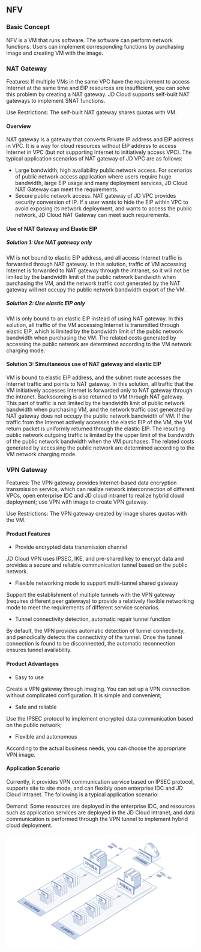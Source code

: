 ## **NFV**

### Basic Concept

NFV is a VM that runs software. The software can perform network functions. Users can implement corresponding functions by purchasing image and creating VM with the image.



### **NAT Gateway**

Features: If multiple VMs in the same VPC have the requirement to access Internet at the same time and EIP resources are insufficient, you can solve this problem by creating a NAT gateway. JD Cloud supports self-built NAT gateways to implement SNAT functions.

Use Restrictions: The self-built NAT gateway shares quotas with VM.



#### **Overview**

NAT gateway is a gateway that converts Private IP address and EIP address in VPC. It is a way for cloud resources without EIP address to access Internet in VPC (but not supporting Internet to initiatively access VPC). The typical application scenarios of NAT gateway of JD VPC are as follows:

- Large bandwidth, high availability public network access. For scenarios of public network access application where users require huge bandwidth, large EIP usage and many deployment services, JD Cloud NAT Gateway can meet the requirements.
- Secure public network access. NAT gateway of JD VPC provides security conversion of IP. If a user wants to hide the EIP within VPC to avoid exposing its network deployment, and wants to access the public network, JD Cloud NAT Gateway can meet such requirements.



#### **Use of NAT Gateway and Elastic EIP**

##### **Solution 1: Use NAT gateway only**

VM is not bound to elastic EIP address, and all access Internet traffic is forwarded through NAT gateway. In this solution, traffic of VM accessing Internet is forwarded to NAT gateway through the intranet, so it will not be limited by the bandwidth limit of the public network bandwidth when purchasing the VM, and the network traffic cost generated by the NAT gateway will not occupy the public network bandwidth export of the VM.

##### **Solution 2: Use elastic EIP only**

VM is only bound to an elastic EIP instead of using NAT gateway. In this solution, all traffic of the VM accessing Internet is transmitted through elastic EIP, which is limited by the bandwidth limit of the public network bandwidth when purchasing the VM. The related costs generated by accessing the public network are determined according to the VM network charging mode.

#### **Solution 3: Simultaneous use of NAT gateway and elastic EIP**

VM is bound to elastic EIP address, and the subnet route accesses the Internet traffic and points to NAT gateway. In this solution, all traffic that the VM initiatively accesses Internet is forwarded only to NAT gateway through the intranet. Backsourcing is also returned to VM through NAT gateway. This part of traffic is not limited by the bandwidth limit of public network bandwidth when purchasing VM, and the network traffic cost generated by NAT gateway does not occupy the public network bandwidth of VM. If the traffic from the Internet actively accesses the elastic EIP of the VM, the VM return packet is uniformly returned through the elastic EIP. The resulting public network outgoing traffic is limited by the upper limit of the bandwidth of the public network bandwidth when the VM purchases. The related costs generated by accessing the public network are determined according to the VM network charging mode.



### **VPN Gateway**

Features: The VPN gateway provides Internet-based data encryption transmission service, which can realize network interconnection of different VPCs, open enterprise IDC and JD cloud intranet to realize hybrid cloud deployment; use VPN with image to create VPN gateway.

Use Restrictions: The VPN gateway created by image shares quotas with the VM.



#### Product Features

- Provide encrypted data transmission channel

JD Cloud VPN uses IPSEC, IKE, and pre-shared key to encrypt data and provides a secure and reliable communication tunnel based on the public network.

- Flexible networking mode to support multi-tunnel shared gateway

Support the establishment of multiple tunnels with the VPN gateway (requires different peer gateways) to provide a relatively flexible networking mode to meet the requirements of different service scenarios.

- Tunnel connectivity detection, automatic repair tunnel function

By default, the VPN provides automatic detection of tunnel connectivity, and periodically detects the connectivity of the tunnel. Once the tunnel connection is found to be disconnected, the automatic reconnection ensures tunnel availability.



#### **Product Advantages**

- Easy to use 

Create a VPN gateway through imaging. You can set up a VPN connection without complicated configuration. It is simple and convenient; 

- Safe and reliable 

Use the IPSEC protocol to implement encrypted data communication based on the public network; 

- Flexible and autonomous 

According to the actual business needs, you can choose the appropriate VPN image.



#### Application Scenario

Currently, it provides VPN communication service based on IPSEC protocol, supports site to site mode, and can flexibly open enterprise IDC and JD Cloud intranet. The following is a typical application scenario:

Demand: Some resources are deployed in the enterprise IDC, and resources such as application services are deployed in the JD Cloud intranet, and data communication is performed through the VPN tunnel to implement hybrid cloud deployment.

![](/image/Networking/Virtual-Private-Cloud/NFV.png)
